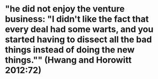 # "he did not enjoy the venture business: "I didn't like the fact that every deal had some warts, and you started having to dissect all the bad things instead of doing the new things."" (Hwang and Horowitt 2012:72)